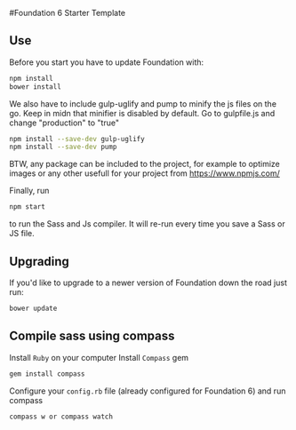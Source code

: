 #Foundation 6 Starter Template

## Use
  
Before you start you have to update Foundation with:

```bash
npm install
bower install
```

We also have to include gulp-uglify and pump to minify the js files on the go. 
Keep in midn that minifier is disabled by default. Go to gulpfile.js and change "production" to "true"

```bash
npm install --save-dev gulp-uglify
npm install --save-dev pump
```

BTW, any package can be included to the project, for example to optimize images or any other usefull for your project from https://www.npmjs.com/



Finally, run 
```bash
npm start
```
to run the Sass and Js compiler. It will re-run every time you save a Sass or JS file.


## Upgrading

If you'd like to upgrade to a newer version of Foundation down the road just run:

```bash
bower update
```


## Compile sass using compass

Install `Ruby` on your computer
Install `Compass` gem
```bash
gem install compass
 ```
 
Configure your `config.rb` file (already configured for Foundation 6) and run compass
 
```bash
compass w or compass watch
```